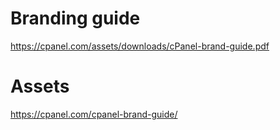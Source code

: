 # Branding guide

https://cpanel.com/assets/downloads/cPanel-brand-guide.pdf

# Assets

https://cpanel.com/cpanel-brand-guide/
